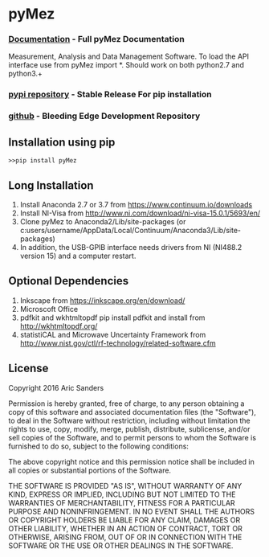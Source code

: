 # pyMez
### [Documentation](https://aricsanders.github.io/) - Full pyMez Documentation
Measurement, Analysis and Data Management Software. To load the API interface use from pyMez import *.
Should work on both python2.7 and python3.+

### [pypi repository](https://pypi.org/project/pyMez/) - Stable Release For pip installation
### [github](https://github.com/aricsanders/pyMez)  - Bleeding Edge Development Repository

Installation using pip
----------------------
`>>pip install pyMez`

Long Installation
------------
1.	Install Anaconda 2.7 or 3.7 from https://www.continuum.io/downloads
2.	Install NI-Visa from http://www.ni.com/download/ni-visa-15.0.1/5693/en/
3.	Clone pyMez to Anaconda2/Lib/site-packages (or c:users/username/AppData/Local/Continuum/Anaconda3/Lib/site-packages)
4.	In addition, the USB-GPIB interface needs drivers from NI (NI488.2 version 15) and a computer restart.

Optional Dependencies
----------------------
1. Inkscape from https://inkscape.org/en/download/
2. Microscoft Office
3. pdfkit and wkhtmltopdf pip install pdfkit and install from http://wkhtmltopdf.org/
4. statistiCAL and Microwave Uncertainty Framework from  http://www.nist.gov/ctl/rf-technology/related-software.cfm


License
-------

Copyright 2016 Aric Sanders

Permission is hereby granted, free of charge, to any person obtaining a copy of this software and associated documentation files (the "Software"), to deal in the Software without restriction, including without limitation the rights to use, copy, modify, merge, publish, distribute, sublicense, and/or sell copies of the Software, and to permit persons to whom the Software is furnished to do so, subject to the following conditions:

The above copyright notice and this permission notice shall be included in all copies or substantial portions of the Software.

THE SOFTWARE IS PROVIDED "AS IS", WITHOUT WARRANTY OF ANY KIND, EXPRESS OR IMPLIED, INCLUDING BUT NOT LIMITED TO THE WARRANTIES OF MERCHANTABILITY, FITNESS FOR A PARTICULAR PURPOSE AND NONINFRINGEMENT. IN NO EVENT SHALL THE AUTHORS OR COPYRIGHT HOLDERS BE LIABLE FOR ANY CLAIM, DAMAGES OR OTHER LIABILITY, WHETHER IN AN ACTION OF CONTRACT, TORT OR OTHERWISE, ARISING FROM, OUT OF OR IN CONNECTION WITH THE SOFTWARE OR THE USE OR OTHER DEALINGS IN THE SOFTWARE.

